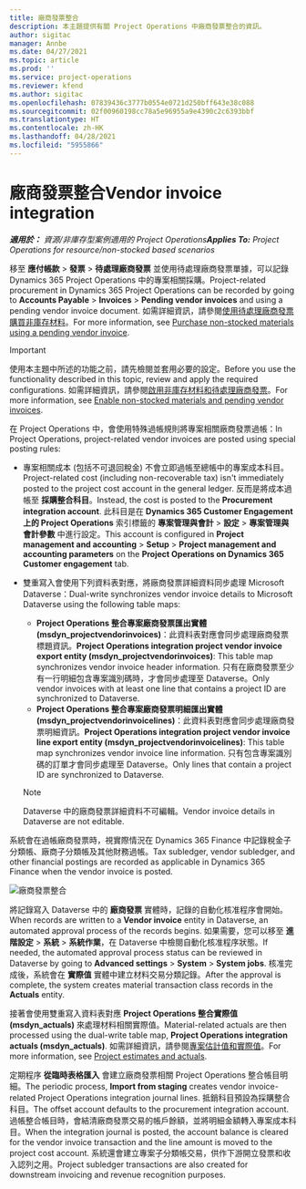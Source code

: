 ```yaml
---
title: 廠商發票整合
description: 本主題提供有關 Project Operations 中廠商發票整合的資訊。
author: sigitac
manager: Annbe
ms.date: 04/27/2021
ms.topic: article
ms.prod: ''
ms.service: project-operations
ms.reviewer: kfend
ms.author: sigitac
ms.openlocfilehash: 07839436c3777b0554e0721d250bff643e38c088
ms.sourcegitcommit: 02f00960198cc78a5e96955a9e4390c2c6393bbf
ms.translationtype: HT
ms.contentlocale: zh-HK
ms.lasthandoff: 04/28/2021
ms.locfileid: "5955866"
---
```

# <a name="vendor-invoice-integration"></a><span data-ttu-id="81267-103">廠商發票整合</span><span class="sxs-lookup"><span data-stu-id="81267-103">Vendor invoice integration</span></span>

<span data-ttu-id="81267-104">_**適用於：** 資源/非庫存型案例適用的 Project Operations_</span><span class="sxs-lookup"><span data-stu-id="81267-104">_**Applies To:** Project Operations for resource/non-stocked based scenarios_</span></span>

<span data-ttu-id="81267-105">移至 **應付帳款** > **發票** > **待處理廠商發票** 並使用待處理廠商發票單據，可以記錄 Dynamics 365 Project Operations 中的專案相關採購。</span><span class="sxs-lookup"><span data-stu-id="81267-105">Project-related procurement in Dynamics 365 Project Operations can be recorded by going to **Accounts Payable** > **Invoices** > **Pending vendor invoices** and using a pending vendor invoice document.</span></span> <span data-ttu-id="81267-106">如需詳細資訊，請參閱[使用待處理廠商發票購買非庫存材料](../procurement/pending-vendor-invoices.md)。</span><span class="sxs-lookup"><span data-stu-id="81267-106">For more information, see [Purchase non-stocked materials using a pending vendor invoice](../procurement/pending-vendor-invoices.md).</span></span>

> [!IMPORTANT]
> <span data-ttu-id="81267-107">使用本主題中所述的功能之前，請先檢閱並套用必要的設定。</span><span class="sxs-lookup"><span data-stu-id="81267-107">Before you use the functionality described in this topic, review and apply the required configurations.</span></span> <span data-ttu-id="81267-108">如需詳細資訊，請參閱[啟用非庫存材料和待處理廠商發票](../procurement/configure-materials-nonstocked.md)。</span><span class="sxs-lookup"><span data-stu-id="81267-108">For more information, see [Enable non-stocked materials and pending vendor invoices](../procurement/configure-materials-nonstocked.md).</span></span>

<span data-ttu-id="81267-109">在 Project Operations 中，會使用特殊過帳規則將專案相關廠商發票過帳：</span><span class="sxs-lookup"><span data-stu-id="81267-109">In Project Operations, project-related vendor invoices are posted using special posting rules:</span></span>

- <span data-ttu-id="81267-110">專案相關成本 (包括不可退回稅金) 不會立即過帳至總帳中的專案成本科目。</span><span class="sxs-lookup"><span data-stu-id="81267-110">Project-related cost (including non-recoverable tax) isn't immediately posted to the project cost account in the general ledger.</span></span> <span data-ttu-id="81267-111">反而是將成本過帳至 **採購整合科目**。</span><span class="sxs-lookup"><span data-stu-id="81267-111">Instead, the cost is posted to the **Procurement integration account**.</span></span> <span data-ttu-id="81267-112">此科目是在 **Dynamics 365 Customer Engagement 上的 Project Operations** 索引標籤的 **專案管理與會計** > **設定** > **專案管理與會計參數** 中進行設定。</span><span class="sxs-lookup"><span data-stu-id="81267-112">This account is configured in **Project management and accounting** > **Setup** > **Project management and accounting parameters** on the **Project Operations on Dynamics 365 Customer engagement** tab.</span></span>
- <span data-ttu-id="81267-113">雙重寫入會使用下列資料表對應，將廠商發票詳細資料同步處理 Microsoft Dataverse：</span><span class="sxs-lookup"><span data-stu-id="81267-113">Dual-write synchronizes vendor invoice details to Microsoft Dataverse using the following table maps:</span></span>

     - <span data-ttu-id="81267-114">**Project Operations 整合專案廠商發票匯出實體 (msdyn_projectvendorinvoices)**：此資料表對應會同步處理廠商發票標題資訊。</span><span class="sxs-lookup"><span data-stu-id="81267-114">**Project Operations integration project vendor invoice export entity (msdyn_projectvendorinvoices)**: This table map synchronizes vendor invoice header information.</span></span> <span data-ttu-id="81267-115">只有在廠商發票至少有一行明細包含專案識別碼時，才會同步處理至 Dataverse。</span><span class="sxs-lookup"><span data-stu-id="81267-115">Only vendor invoices with at least one line that contains a project ID are synchronized to Dataverse.</span></span>
     - <span data-ttu-id="81267-116">**Project Operations 整合專案廠商發票明細匯出實體 (msdyn_projectvendorinvoicelines)**：此資料表對應會同步處理廠商發票明細資訊。</span><span class="sxs-lookup"><span data-stu-id="81267-116">**Project Operations integration project vendor invoice line export entity (msdyn_projectvendorinvoicelines)**: This table map synchronizes vendor invoice line information.</span></span> <span data-ttu-id="81267-117">只有包含專案識別碼的訂單才會同步處理至 Dataverse。</span><span class="sxs-lookup"><span data-stu-id="81267-117">Only lines that contain a project ID are synchronized to Dataverse.</span></span>

     > [!NOTE]
     > <span data-ttu-id="81267-118">Dataverse 中的廠商發票詳細資料不可編輯。</span><span class="sxs-lookup"><span data-stu-id="81267-118">Vendor invoice details in Dataverse are not editable.</span></span>

<span data-ttu-id="81267-119">系統會在過帳廠商發票時，視實際情況在 Dynamics 365 Finance 中記錄稅金子分類帳、廠商子分類帳及其他財務過帳。</span><span class="sxs-lookup"><span data-stu-id="81267-119">Tax subledger, vendor subledger, and other financial postings are recorded as applicable in Dynamics 365 Finance when the vendor invoice is posted.</span></span>

![廠商發票整合](media/DW7VendorInvoice.png)

<span data-ttu-id="81267-121">將記錄寫入 Dataverse 中的 **廠商發票** 實體時，記錄的自動化核准程序會開始。</span><span class="sxs-lookup"><span data-stu-id="81267-121">When records are written to a **Vendor invoice** entity in Dataverse, an automated approval process of the records begins.</span></span> <span data-ttu-id="81267-122">如果需要，您可以移至 **進階設定** > **系統** > **系統作業**，在 Dataverse 中檢閱自動化核准程序狀態。</span><span class="sxs-lookup"><span data-stu-id="81267-122">If needed, the automated approval process status can be reviewed in Dataverse by going to **Advanced settings** > **System** > **System jobs**.</span></span> <span data-ttu-id="81267-123">核准完成後，系統會在 **實際值** 實體中建立材料交易分類記錄。</span><span class="sxs-lookup"><span data-stu-id="81267-123">After the approval is complete, the system creates material transaction class records in the **Actuals** entity.</span></span>

<span data-ttu-id="81267-124">接著會使用雙重寫入資料表對應 **Project Operations 整合實際值 (msdyn_actuals)** 來處理材料相關實際值。</span><span class="sxs-lookup"><span data-stu-id="81267-124">Material-related actuals are then processed using the dual-write table map, **Project Operations integration actuals (msdyn_actuals)**.</span></span> <span data-ttu-id="81267-125">如需詳細資訊，請參閱[專案估計值和實際值](resource-dual-write-estimates-actuals.md)。</span><span class="sxs-lookup"><span data-stu-id="81267-125">For more information, see [Project estimates and actuals](resource-dual-write-estimates-actuals.md).</span></span>

<span data-ttu-id="81267-126">定期程序 **從臨時表格匯入** 會建立廠商發票相關 Project Operations 整合帳目明細。</span><span class="sxs-lookup"><span data-stu-id="81267-126">The periodic process, **Import from staging** creates vendor invoice-related Project Operations integration journal lines.</span></span> <span data-ttu-id="81267-127">抵銷科目預設為採購整合科目。</span><span class="sxs-lookup"><span data-stu-id="81267-127">The offset account defaults to the procurement integration account.</span></span> <span data-ttu-id="81267-128">過帳整合帳目時，會結清廠商發票交易的帳戶餘額，並將明細金額轉入專案成本科目。</span><span class="sxs-lookup"><span data-stu-id="81267-128">When the integration journal is posted, the account balance is cleared for the vendor invoice transaction and the line amount is moved to the project cost account.</span></span> <span data-ttu-id="81267-129">系統還會建立專案子分類帳交易，供作下游開立發票和收入認列之用。</span><span class="sxs-lookup"><span data-stu-id="81267-129">Project subledger transactions are also created for downstream invoicing and revenue recognition purposes.</span></span>
